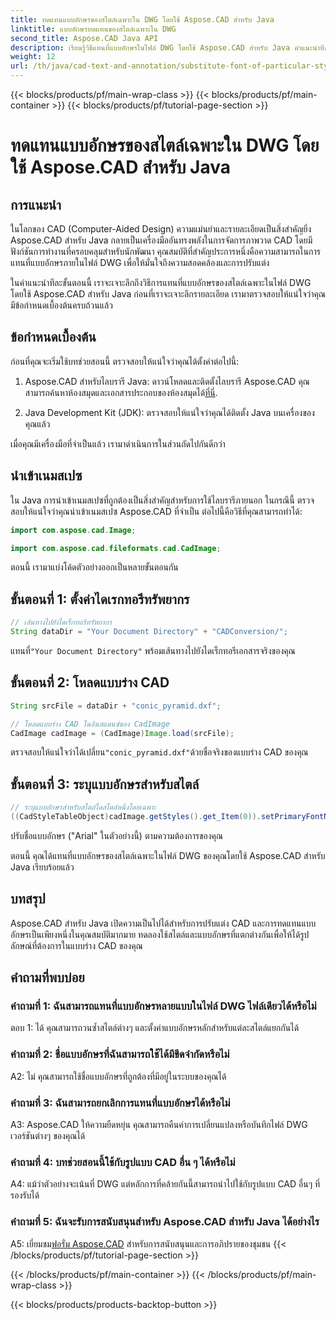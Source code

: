 ```yaml
---
title: ทดแทนแบบอักษรของสไตล์เฉพาะใน DWG โดยใช้ Aspose.CAD สำหรับ Java
linktitle: แบบอักษรทดแทนของสไตล์เฉพาะใน DWG
second_title: Aspose.CAD Java API
description: เรียนรู้วิธีแทนที่แบบอักษรในไฟล์ DWG โดยใช้ Aspose.CAD สำหรับ Java คำแนะนำทีละขั้นตอนสำหรับการปรับแต่งสไตล์อย่างแม่นยำ
weight: 12
url: /th/java/cad-text-and-annotation/substitute-font-of-particular-style-in-dwg/
---
```


{{< blocks/products/pf/main-wrap-class >}}
{{< blocks/products/pf/main-container >}}
{{< blocks/products/pf/tutorial-page-section >}}

# ทดแทนแบบอักษรของสไตล์เฉพาะใน DWG โดยใช้ Aspose.CAD สำหรับ Java

## การแนะนำ

ในโลกของ CAD (Computer-Aided Design) ความแม่นยำและรายละเอียดเป็นสิ่งสำคัญยิ่ง Aspose.CAD สำหรับ Java กลายเป็นเครื่องมืออันทรงพลังในการจัดการภาพวาด CAD โดยมีฟังก์ชันการทำงานที่ครอบคลุมสำหรับนักพัฒนา คุณสมบัติที่สำคัญประการหนึ่งคือความสามารถในการแทนที่แบบอักษรภายในไฟล์ DWG เพื่อให้มั่นใจถึงความสอดคล้องและการปรับแต่ง

ในคำแนะนำทีละขั้นตอนนี้ เราจะเจาะลึกถึงวิธีการแทนที่แบบอักษรของสไตล์เฉพาะในไฟล์ DWG โดยใช้ Aspose.CAD สำหรับ Java ก่อนที่เราจะเจาะลึกรายละเอียด เรามาตรวจสอบให้แน่ใจว่าคุณมีข้อกำหนดเบื้องต้นครบถ้วนแล้ว

## ข้อกำหนดเบื้องต้น

ก่อนที่คุณจะเริ่มใช้บทช่วยสอนนี้ ตรวจสอบให้แน่ใจว่าคุณได้ตั้งค่าต่อไปนี้:

1.  Aspose.CAD สำหรับไลบรารี Java: ดาวน์โหลดและติดตั้งไลบรารี Aspose.CAD คุณสามารถค้นหาห้องสมุดและเอกสารประกอบของห้องสมุดได้[ที่นี่](https://releases.aspose.com/cad/java/).

2. Java Development Kit (JDK): ตรวจสอบให้แน่ใจว่าคุณได้ติดตั้ง Java บนเครื่องของคุณแล้ว

เมื่อคุณมีเครื่องมือที่จำเป็นแล้ว เรามาดำเนินการในส่วนถัดไปกันดีกว่า

## นำเข้าเนมสเปซ

ใน Java การนำเข้าเนมสเปซที่ถูกต้องเป็นสิ่งสำคัญสำหรับการใช้ไลบรารีภายนอก ในกรณีนี้ ตรวจสอบให้แน่ใจว่าคุณนำเข้าเนมสเปซ Aspose.CAD ที่จำเป็น ต่อไปนี้คือวิธีที่คุณสามารถทำได้:

```java
import com.aspose.cad.Image;

import com.aspose.cad.fileformats.cad.CadImage;

```

ตอนนี้ เรามาแบ่งโค้ดตัวอย่างออกเป็นหลายขั้นตอนกัน

## ขั้นตอนที่ 1: ตั้งค่าไดเรกทอรีทรัพยากร

```java
// เส้นทางไปยังไดเร็กทอรีทรัพยากร
String dataDir = "Your Document Directory" + "CADConversion/";
```

 แทนที่`"Your Document Directory"` พร้อมเส้นทางไปยังไดเร็กทอรีเอกสารจริงของคุณ

## ขั้นตอนที่ 2: โหลดแบบร่าง CAD

```java
String srcFile = dataDir + "conic_pyramid.dxf";

// โหลดแบบร่าง CAD ในอินสแตนซ์ของ CadImage
CadImage cadImage = (CadImage)Image.load(srcFile);
```

 ตรวจสอบให้แน่ใจว่าได้เปลี่ยน`"conic_pyramid.dxf"`ด้วยชื่อจริงของแบบร่าง CAD ของคุณ

## ขั้นตอนที่ 3: ระบุแบบอักษรสำหรับสไตล์

```java
// ระบุแบบอักษรสำหรับสไตล์ใดสไตล์หนึ่งโดยเฉพาะ
((CadStyleTableObject)cadImage.getStyles().get_Item(0)).setPrimaryFontName("Arial");
```

ปรับชื่อแบบอักษร ("Arial" ในตัวอย่างนี้) ตามความต้องการของคุณ

ตอนนี้ คุณได้แทนที่แบบอักษรของสไตล์เฉพาะในไฟล์ DWG ของคุณโดยใช้ Aspose.CAD สำหรับ Java เรียบร้อยแล้ว

## บทสรุป

Aspose.CAD สำหรับ Java เปิดความเป็นไปได้สำหรับการปรับแต่ง CAD และการทดแทนแบบอักษรเป็นเพียงหนึ่งในคุณสมบัติมากมาย ทดลองใช้สไตล์และแบบอักษรที่แตกต่างกันเพื่อให้ได้รูปลักษณ์ที่ต้องการในแบบร่าง CAD ของคุณ

## คำถามที่พบบ่อย

### คำถามที่ 1: ฉันสามารถแทนที่แบบอักษรหลายแบบในไฟล์ DWG ไฟล์เดียวได้หรือไม่

ตอบ 1: ได้ คุณสามารถวนซ้ำสไตล์ต่างๆ และตั้งค่าแบบอักษรหลักสำหรับแต่ละสไตล์แยกกันได้

### คำถามที่ 2: ชื่อแบบอักษรที่ฉันสามารถใช้ได้มีขีดจำกัดหรือไม่

A2: ไม่ คุณสามารถใช้ชื่อแบบอักษรที่ถูกต้องที่มีอยู่ในระบบของคุณได้

### คำถามที่ 3: ฉันสามารถยกเลิกการแทนที่แบบอักษรได้หรือไม่

A3: Aspose.CAD ให้ความยืดหยุ่น คุณสามารถคืนค่าการเปลี่ยนแปลงหรือบันทึกไฟล์ DWG เวอร์ชันต่างๆ ของคุณได้

### คำถามที่ 4: บทช่วยสอนนี้ใช้กับรูปแบบ CAD อื่น ๆ ได้หรือไม่

A4: แม้ว่าตัวอย่างจะเน้นที่ DWG แต่หลักการที่คล้ายกันนี้สามารถนำไปใช้กับรูปแบบ CAD อื่นๆ ที่รองรับได้

### คำถามที่ 5: ฉันจะรับการสนับสนุนสำหรับ Aspose.CAD สำหรับ Java ได้อย่างไร

A5: เยี่ยมชม[ฟอรั่ม Aspose.CAD](https://forum.aspose.com/c/cad/19) สำหรับการสนับสนุนและการอภิปรายของชุมชน
{{< /blocks/products/pf/tutorial-page-section >}}

{{< /blocks/products/pf/main-container >}}
{{< /blocks/products/pf/main-wrap-class >}}

{{< blocks/products/products-backtop-button >}}
